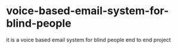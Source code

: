 # voice-based-email-system-for-blind-people 
it is a voice based email system for blind people end to end project
